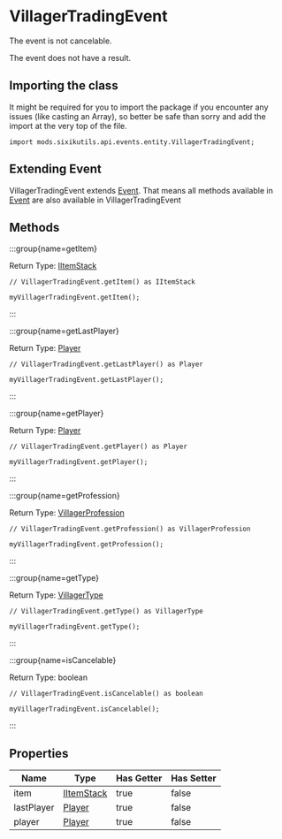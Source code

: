 # VillagerTradingEvent

The event is not cancelable.

The event does not have a result.

## Importing the class

It might be required for you to import the package if you encounter any issues (like casting an Array), so better be safe than sorry and add the import at the very top of the file.
```zenscript
import mods.sixikutils.api.events.entity.VillagerTradingEvent;
```


## Extending Event

VillagerTradingEvent extends [Event](/forge/api/event/Event). That means all methods available in [Event](/forge/api/event/Event) are also available in VillagerTradingEvent

## Methods

:::group{name=getItem}

Return Type: [IItemStack](/vanilla/api/item/IItemStack)

```zenscript
// VillagerTradingEvent.getItem() as IItemStack

myVillagerTradingEvent.getItem();
```

:::

:::group{name=getLastPlayer}

Return Type: [Player](/mods/sixikutils/utils/entity/type/player/Player)

```zenscript
// VillagerTradingEvent.getLastPlayer() as Player

myVillagerTradingEvent.getLastPlayer();
```

:::

:::group{name=getPlayer}

Return Type: [Player](/mods/sixikutils/utils/entity/type/player/Player)

```zenscript
// VillagerTradingEvent.getPlayer() as Player

myVillagerTradingEvent.getPlayer();
```

:::

:::group{name=getProfession}

Return Type: [VillagerProfession](/vanilla/api/villager/VillagerProfession)

```zenscript
// VillagerTradingEvent.getProfession() as VillagerProfession

myVillagerTradingEvent.getProfession();
```

:::

:::group{name=getType}

Return Type: [VillagerType](/vanilla/api/villager/VillagerType)

```zenscript
// VillagerTradingEvent.getType() as VillagerType

myVillagerTradingEvent.getType();
```

:::

:::group{name=isCancelable}

Return Type: boolean

```zenscript
// VillagerTradingEvent.isCancelable() as boolean

myVillagerTradingEvent.isCancelable();
```

:::


## Properties

|    Name    |                            Type                            | Has Getter | Has Setter |
|------------|------------------------------------------------------------|------------|------------|
| item       | [IItemStack](/vanilla/api/item/IItemStack)                 | true       | false      |
| lastPlayer | [Player](/mods/sixikutils/utils/entity/type/player/Player) | true       | false      |
| player     | [Player](/mods/sixikutils/utils/entity/type/player/Player) | true       | false      |

